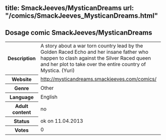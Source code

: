 title: SmackJeeves/MysticanDreams
url: "/comics/SmackJeeves_MysticanDreams.html"
---
Dosage comic SmackJeeves/MysticanDreams
-----------------------------------------

<table class="comicinfo">
<tr>
<th>Description</th><td>A story about a war torn country lead by the Golden Raced Echo and her insane father who happen to clash against the Silver Raced queen and her plot to take over the entire country of Mystica. (Yuri)</td>
</tr>
<tr>
<th>Website</th><td><a href="http://mysticandreams.smackjeeves.com/comics/">http://mysticandreams.smackjeeves.com/comics/</a></td>
</tr>
<tr>
<th>Genre</th><td>Other</td>
</tr>
<tr>
<th>Language</th><td>English</td>
</tr>
<tr>
<th>Adult content</th><td>no</td>
</tr>
<tr>
<th>Status</th><td>ok on 11.04.2013</td>
</tr>
<tr>
<th>Votes</th><td>0</div></td>
</tr>
</table>
